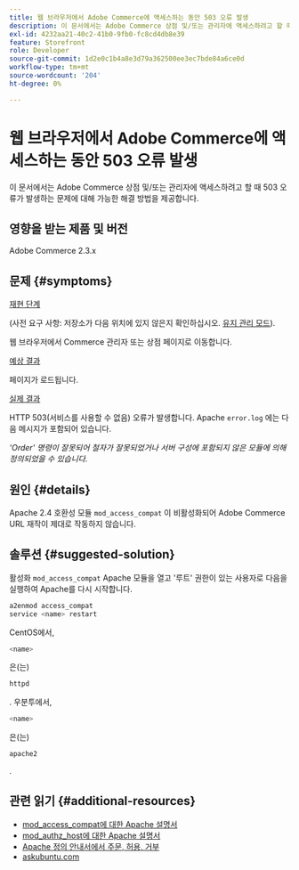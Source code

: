 ```yaml
---
title: 웹 브라우저에서 Adobe Commerce에 액세스하는 동안 503 오류 발생
description: 이 문서에서는 Adobe Commerce 상점 및/또는 관리자에 액세스하려고 할 때 503 오류가 발생하는 문제에 대해 가능한 해결 방법을 제공합니다.
exl-id: 4232aa21-40c2-41b0-9fb0-fc8cd4db8e39
feature: Storefront
role: Developer
source-git-commit: 1d2e0c1b4a8e3d79a362500ee3ec7bde84a6ce0d
workflow-type: tm+mt
source-wordcount: '204'
ht-degree: 0%

---
```


# 웹 브라우저에서 Adobe Commerce에 액세스하는 동안 503 오류 발생

이 문서에서는 Adobe Commerce 상점 및/또는 관리자에 액세스하려고 할 때 503 오류가 발생하는 문제에 대해 가능한 해결 방법을 제공합니다.

## 영향을 받는 제품 및 버전

Adobe Commerce 2.3.x

## 문제 {#symptoms}

<u>재현 단계</u>

(사전 요구 사항: 저장소가 다음 위치에 있지 않은지 확인하십시오. [유지 관리 모드](https://devdocs.magento.com/guides/v2.3/config-guide/cli/config-cli-subcommands-mode.html#config-mode-show)).

웹 브라우저에서 Commerce 관리자 또는 상점 페이지로 이동합니다.

<u>예상 결과</u>

페이지가 로드됩니다.

<u>실제 결과</u>

HTTP 503(서비스를 사용할 수 없음) 오류가 발생합니다. Apache `error.log` 에는 다음 메시지가 포함되어 있습니다.

*&#39;Order&#39; 명령이 잘못되어 철자가 잘못되었거나 서버 구성에 포함되지 않은 모듈에 의해 정의되었을 수 있습니다.*

## 원인 {#details}

Apache 2.4 호환성 모듈 `mod_access_compat` 이 비활성화되어 Adobe Commerce URL 재작이 제대로 작동하지 않습니다.

## 솔루션 {#suggested-solution}

활성화 `mod_access_compat` Apache 모듈을 열고 &#39;루트&#39; 권한이 있는 사용자로 다음을 실행하여 Apache를 다시 시작합니다.

```bash
a2enmod access_compat
service <name> restart
```

CentOS에서,

```bash
<name>
```

은(는)

```bash
httpd
```

. 우분투에서,

```bash
<name>
```

은(는)

```bash
apache2
```

.

## 관련 읽기 {#additional-resources}

* [mod\_access\_compat에 대한 Apache 설명서](https://httpd.apache.org/docs/current/mod/mod_access_compat.html)
* [mod\_authz\_host에 대한 Apache 설명서](https://httpd.apache.org/docs/current/mod/mod_authz_host.html)
* [Apache 정의 안내서에서 주문, 허용, 거부](https://docstore.mik.ua/orelly/linux/apache/ch05_06.htm)
* [askubuntu.com](https://askubuntu.com/questions/335228/changes-in-apache-config-between-12-04-2-and-12-04-3-lts)
